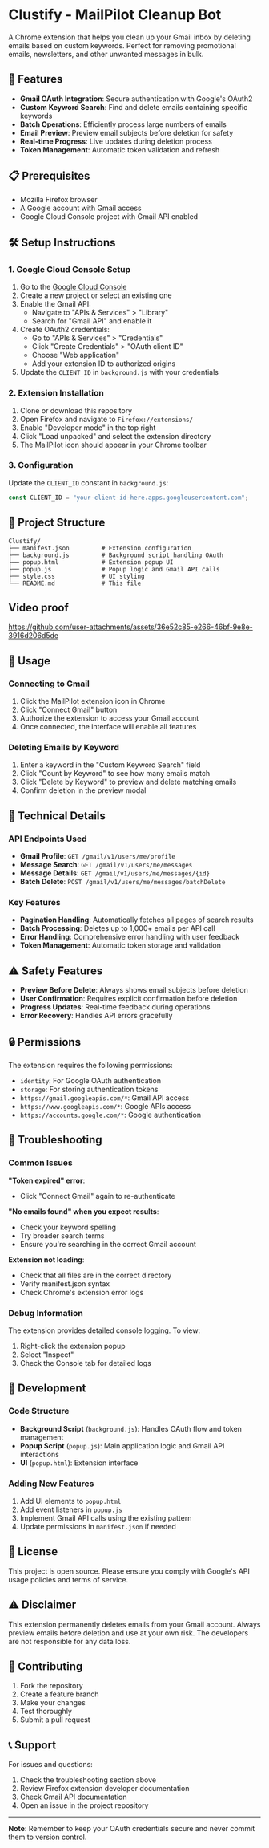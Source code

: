 # Clustify - MailPilot Cleanup Bot

A Chrome extension that helps you clean up your Gmail inbox by deleting emails based on custom keywords. Perfect for removing promotional emails, newsletters, and other unwanted messages in bulk.

## 🚀 Features

- **Gmail OAuth Integration**: Secure authentication with Google's OAuth2
- **Custom Keyword Search**: Find and delete emails containing specific keywords
- **Batch Operations**: Efficiently process large numbers of emails
- **Email Preview**: Preview email subjects before deletion for safety
- **Real-time Progress**: Live updates during deletion process
- **Token Management**: Automatic token validation and refresh

## 📋 Prerequisites

- Mozilla Firefox browser
- A Google account with Gmail access
- Google Cloud Console project with Gmail API enabled

## 🛠️ Setup Instructions

### 1. Google Cloud Console Setup

1. Go to the [Google Cloud Console](https://console.cloud.google.com/)
2. Create a new project or select an existing one
3. Enable the Gmail API:
   - Navigate to "APIs & Services" > "Library"
   - Search for "Gmail API" and enable it
4. Create OAuth2 credentials:
   - Go to "APIs & Services" > "Credentials"
   - Click "Create Credentials" > "OAuth client ID"
   - Choose "Web application"
   - Add your extension ID to authorized origins
5. Update the `CLIENT_ID` in `background.js` with your credentials

### 2. Extension Installation

1. Clone or download this repository
2. Open Firefox and navigate to `Firefox://extensions/`
3. Enable "Developer mode" in the top right
4. Click "Load unpacked" and select the extension directory
5. The MailPilot icon should appear in your Chrome toolbar

### 3. Configuration

Update the `CLIENT_ID` constant in `background.js`:

```javascript
const CLIENT_ID = "your-client-id-here.apps.googleusercontent.com";
```

## 📁 Project Structure

```
Clustify/
├── manifest.json         # Extension configuration
├── background.js         # Background script handling OAuth
├── popup.html            # Extension popup UI
├── popup.js              # Popup logic and Gmail API calls
├── style.css             # UI styling
└── README.md             # This file
```

## Video proof



https://github.com/user-attachments/assets/36e52c85-e266-46bf-9e8e-3916d206d5de


## 🎯 Usage

### Connecting to Gmail

1. Click the MailPilot extension icon in Chrome
2. Click "Connect Gmail" button
3. Authorize the extension to access your Gmail account
4. Once connected, the interface will enable all features

### Deleting Emails by Keyword

1. Enter a keyword in the "Custom Keyword Search" field
2. Click "Count by Keyword" to see how many emails match
3. Click "Delete by Keyword" to preview and delete matching emails
4. Confirm deletion in the preview modal

## 🔧 Technical Details

### API Endpoints Used

- **Gmail Profile**: `GET /gmail/v1/users/me/profile`
- **Message Search**: `GET /gmail/v1/users/me/messages`
- **Message Details**: `GET /gmail/v1/users/me/messages/{id}`
- **Batch Delete**: `POST /gmail/v1/users/me/messages/batchDelete`

### Key Features

- **Pagination Handling**: Automatically fetches all pages of search results
- **Batch Processing**: Deletes up to 1,000+ emails per API call
- **Error Handling**: Comprehensive error handling with user feedback
- **Token Management**: Automatic token storage and validation


## ⚠️ Safety Features

- **Preview Before Delete**: Always shows email subjects before deletion
- **User Confirmation**: Requires explicit confirmation before deletion
- **Progress Updates**: Real-time feedback during operations
- **Error Recovery**: Handles API errors gracefully

## 🔒 Permissions

The extension requires the following permissions:

- `identity`: For Google OAuth authentication
- `storage`: For storing authentication tokens
- `https://gmail.googleapis.com/*`: Gmail API access
- `https://www.googleapis.com/*`: Google APIs access
- `https://accounts.google.com/*`: Google authentication

## 🐛 Troubleshooting

### Common Issues

**"Token expired" error**:
- Click "Connect Gmail" again to re-authenticate

**"No emails found" when you expect results**:
- Check your keyword spelling
- Try broader search terms
- Ensure you're searching in the correct Gmail account

**Extension not loading**:
- Check that all files are in the correct directory
- Verify manifest.json syntax
- Check Chrome's extension error logs

### Debug Information

The extension provides detailed console logging. To view:
1. Right-click the extension popup
2. Select "Inspect"
3. Check the Console tab for detailed logs

## 🚧 Development

### Code Structure

- **Background Script** (`background.js`): Handles OAuth flow and token management
- **Popup Script** (`popup.js`): Main application logic and Gmail API interactions
- **UI** (`popup.html`): Extension interface

### Adding New Features

1. Add UI elements to `popup.html`
2. Add event listeners in `popup.js`
3. Implement Gmail API calls using the existing pattern
4. Update permissions in `manifest.json` if needed

## 📝 License

This project is open source. Please ensure you comply with Google's API usage policies and terms of service.

## ⚠️ Disclaimer

This extension permanently deletes emails from your Gmail account. Always preview emails before deletion and use at your own risk. The developers are not responsible for any data loss.

## 🤝 Contributing

1. Fork the repository
2. Create a feature branch
3. Make your changes
4. Test thoroughly
5. Submit a pull request

## 📞 Support

For issues and questions:
1. Check the troubleshooting section above
2. Review Firefox extension developer documentation
3. Check Gmail API documentation
4. Open an issue in the project repository

---

**Note**: Remember to keep your OAuth credentials secure and never commit them to version control.

